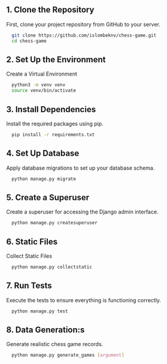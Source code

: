 
## 1. Clone the Repository

First, clone your project repository from GitHub to your server.


```bash
  git clone https://github.com/islombeknv/chess-game.git
  cd chess-game
```

## 2. Set Up the Environment

Create a Virtual Environment

```bash
  python3 -m venv venv
  source venv/bin/activate

```

## 3. Install Dependencies

Install the required packages using pip.

```bash
  pip install -r requirements.txt
```

## 4. Set Up Database

Apply database migrations to set up your database schema.

```bash
  python manage.py migrate
```

## 5. Create a Superuser

Create a superuser for accessing the Django admin interface.

```bash
  python manage.py createsuperuser
```

## 6. Static Files
Collect Static Files
```bash
  python manage.py collectstatic
```

## 7. Run Tests
Execute the tests to ensure everything is functioning correctly.
```bash
  python manage.py test
```

## 8. Data Generation:s
Generate realistic chess game records.
```bash
  python manage.py generate_games [argument]
